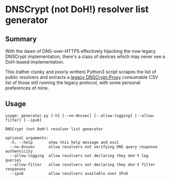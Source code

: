 # DNSCrypt (not DoH!) resolver list generator

## Summary

With the dawn of DNS-over-HTTPS effectively hijacking the now legacy DNSCrypt implementation, there's a class of devices which may never see a DoH-based implementation.

This (rather clunky and poorly written) Python3 script scrapes the list of public resolvers and extracts a [legacy DNSCrypt-Proxy](https://github.com/dyne/dnscrypt-proxy) consumable CSV list of those still running the legacy protocol, with some personal preferences of mine.

## Usage

```
usage: generator.py [-h] [--no-dnssec] [--allow-logging] [--allow-filter] [--ipv6]

DNSCrypt (not DoH!) resolver list generator

optional arguments:
  -h, --help       show this help message and exit
  --no-dnssec      allow resolvers not verifying DNS query response authenticity
  --allow-logging  allow resolvers not declaring they don't log queries
  --allow-filter   allow resolvers not declaring they don't filter responses
  --ipv6           allow resolvers available over IPv6
```
